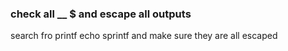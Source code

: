 ### check all __ $ and escape all outputs 
search fro printf echo sprintf  and make sure they are all escaped
